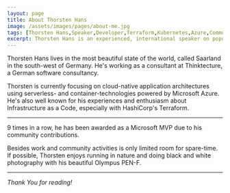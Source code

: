 ```yaml
---
layout: page
title: About Thorsten Hans
image: /assets/images/pages/about-me.jpg
tags: [Thorsten Hans,Speaker,Developer,Terraform,Kubernetes,Azure,Community]
excerpt: Thorsten Hans is an experienced, international speaker on popular technology topics like Azure, Kubernetes and Terraform
---
```


Thorsten Hans lives in the most beautiful state of the world, called Saarland in the south-west of Germany. He's working as a consultant at Thinktecture, a German software consultancy.

Thorsten is currently focusing on cloud-native application architectures using serverless- and container-technologies powered by Microsoft Azure. He's also well known for his experiences and enthusiasm about Infrastructure as a Code, especially with HashiCorp's Terraform.

--------

9 times in a row, he has been awarded as a Microsoft MVP due to his community contributions.

Besides work and community activities is only limited room for spare-time. If possible, Thorsten enjoys running in nature and doing black and white photography with his beautiful Olympus PEN-F.

--------

*Thank You for reading!*

